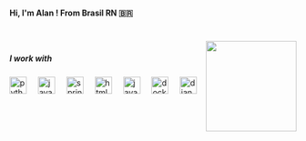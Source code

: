 <h4 align="left">Hi, I'm Alan ! From Brasil RN 🇧🇷</h4>

###

<br clear="both">

<img align="right" height="159" src="https://i.pinimg.com/564x/c7/15/4b/c7154b20aa547387ea43913c4adcadc9.jpg"  />

###

<div align="left">
</div>

###

<h5 align="left">I work with</h5>

###

<div align="left">
  <img src="https://cdn.jsdelivr.net/gh/devicons/devicon/icons/python/python-plain-wordmark.svg" height="30" alt="python logo"  />
  <img width="12" />
  <img src="https://cdn.jsdelivr.net/gh/devicons/devicon/icons/java/java-plain.svg" height="30" alt="java logo"  />
  <img width="12" />
  <img src="https://cdn.jsdelivr.net/gh/devicons/devicon/icons/spring/spring-original.svg" height="30" alt="spring logo"  />
  <img width="12" />
  <img src="https://cdn.jsdelivr.net/gh/devicons/devicon/icons/html5/html5-plain-wordmark.svg" height="30" alt="html5 logo"  />
  <img width="12" />
  <img src="https://cdn.jsdelivr.net/gh/devicons/devicon/icons/javascript/javascript-original.svg" height="30" alt="javascript logo"  />
  <img width="12" />
  <img src="https://cdn.simpleicons.org/docker/2496ED" height="30" alt="docker logo"  />
  <img width="12" />
  <img src="https://skillicons.dev/icons?i=django" height="30" alt="django logo"  />
</div>

###
